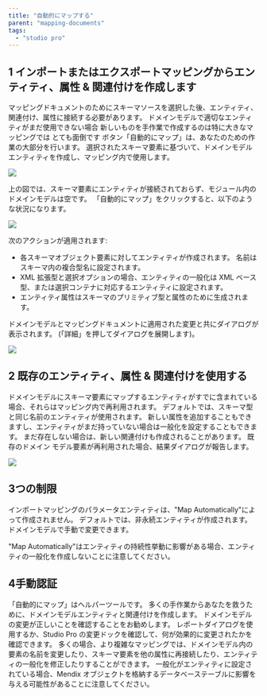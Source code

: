 ```yaml
---
title: "自動的にマップする"
parent: "mapping-documents"
tags:
  - "studio pro"
---
```


## 1 インポートまたはエクスポートマッピングからエンティティ、属性 & 関連付けを作成します

マッピングドキュメントのためにスキーマソースを選択した後、エンティティ、関連付け、属性に接続する必要があります。 ドメインモデルで適切なエンティティがまだ使用できない場合 新しいものを手作業で作成するのは特に大きなマッピングでは とても面倒です ボタン「自動的にマップ」は、あなたのための作業の大部分を行います。 選択されたスキーマ要素に基づいて、ドメインモデルエンティティを作成し、マッピング内で使用します。

![](attachments/16713730/18579457.png)

上の図では、スキーマ要素にエンティティが接続されておらず、モジュール内のドメインモデルは空です。 「自動的にマップ」をクリックすると、以下のような状況になります。

![](attachments/16713730/18579459.png)

次のアクションが適用されます:

*   各スキーマオブジェクト要素に対してエンティティが作成されます。 名前はスキーマ内の複合型名に設定されます。
*   XML 拡張型と選択オプションの場合、エンティティの一般化は XML ベース型、または選択コンテナに対応するエンティティに設定されます。
*   エンティティ属性はスキーマのプリミティブ型と属性のために生成されます。

ドメインモデルとマッピングドキュメントに適用された変更と共にダイアログが表示されます。 (「詳細」を押してダイアログを展開します)。

![](attachments/16713730/18579458.png)

## 2 既存のエンティティ、属性 & 関連付けを使用する

ドメインモデルにスキーマ要素にマップするエンティティがすでに含まれている場合、それらはマッピング内で再利用されます。 デフォルトでは、スキーマ型と同じ名前のエンティティが使用されます。 新しい属性を追加することもできますし、エンティティがまだ持っていない場合は一般化を設定することもできます。 まだ存在しない場合は、新しい関連付けも作成されることがあります。 既存のドメイン モデル要素が再利用された場合、結果ダイアログが報告します。

![](attachments/16713730/18579460.png)

## 3つの制限

インポートマッピングのパラメータエンティティは、"Map Automatically"によって作成されません。 デフォルトでは、非永続エンティティが作成されます。 ドメインモデルで手動で変更できます。

"Map Automatically"はエンティティの持続性挙動に影響がある場合、エンティティの一般化を作成しないことに注意してください。

## 4手動認証

「自動的にマップ」はヘルパーツールです。 多くの手作業からあなたを救うために、ドメインモデルエンティティと関連付けを作成します。 ドメインモデルの変更が正しいことを確認することをお勧めします。 レポートダイアログを使用するか、Studio Pro の変更ドックを確認して、何が効果的に変更されたかを確認できます。 多くの場合、より複雑なマッピングでは、ドメインモデル内の要素の名前を変更したり、スキーマ要素を他の属性に再接続したり、エンティティの一般化を修正したりすることができます。 一般化がエンティティに設定されている場合、Mendix オブジェクトを格納するデータベーステーブルに影響を与える可能性があることに注意してください。
